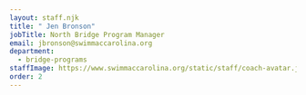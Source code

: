 ```yaml
---
layout: staff.njk
title: " Jen Bronson"
jobTitle: North Bridge Program Manager
email: jbronson@swimmaccarolina.org
department:
  - bridge-programs
staffImage: https://www.swimmaccarolina.org/static/staff/coach-avatar.jpg
order: 2
---
```

